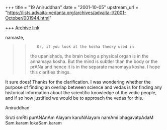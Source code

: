 +++
title = "19 Aniruddhan"
date = "2001-10-05"
upstream_url = "https://lists.advaita-vedanta.org/archives/advaita-l/2001-October/001944.html"

+++
[Archive link](https://lists.advaita-vedanta.org/archives/advaita-l/2001-October/001944.html)

namaste,

>>        Or, if you look at the kosha theory used in
>>the upanishads, the brain being a physical organ is in
>>the annamaya kosha. But the mind is subtler than the
>>body or the prANa and hence it is in the separate
>>manomaya kosha.
>>        I hope this clarifies things.

It sure does! Thanks for the clarification. I was wondering whether the
purpose of finding an overlap between science and vedas is for finding any
historical information about the scientific knowledge of the vedic people,
and if so how justified we would be to approach the vedas for this.

Aniruddhan

Sruti smRti purANAnAm Alayam karuNAlayam
namAmi bhagavatpAdaM Sam.karam lokaSam.karam

